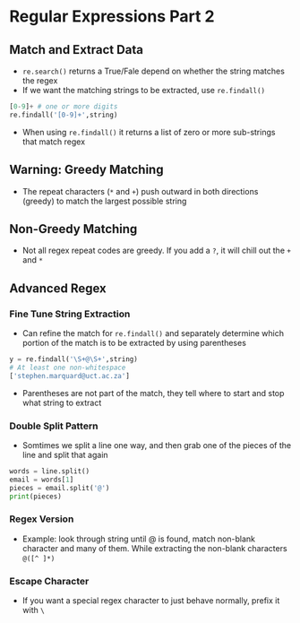 # Regular Expressions Part 2

## Match and Extract Data
* `re.search()` returns a True/Fale depend on whether the string matches the regex
* If we want the matching strings to be extracted, use `re.findall()`
```Python
[0-9]+ # one or more digits
re.findall('[0-9]+',string)
```
* When using `re.findall()` it returns a list of zero or more sub-strings that match regex

## Warning: Greedy Matching
* The repeat characters (`*` and `+`) push outward in both directions (greedy) to match the largest possible string

## Non-Greedy Matching
* Not all regex repeat codes are greedy. If you add a `?`, it will chill out the `+` and `*`

## Advanced Regex

### Fine Tune String Extraction
* Can refine the match for `re.findall()` and separately determine which portion of the match is to be extracted by using parentheses
```Python
y = re.findall('\S+@\S+',string)
# At least one non-whitespace
['stephen.marquard@uct.ac.za']
```
* Parentheses are not part of the match, they tell where to start and stop what string to extract

### Double Split Pattern
* Somtimes we split a line one way, and then grab one of the pieces of the line and split that again
```Python
words = line.split()
email = words[1]
pieces = email.split('@')
print(pieces)
```

### Regex Version
* Example: look through string until @ is found, match non-blank character and many of them. While extracting the non-blank characters
`@([^ ]*)`

### Escape Character
* If you want a special regex character to just behave normally, prefix it with `\`
